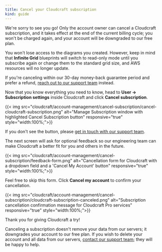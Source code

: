 ```yaml
---
title: Cancel your Cloudcraft subscription
kind: guide
---
```


We're sorry to see you go! Only the account owner can cancel a Cloudcraft subscription, and it takes effect at the end of the current billing cycle; you won't be charged again, and your account will be downgraded to our free plan.

You won't lose access to the diagrams you created. However, keep in mind that **Infinite Grid** blueprints will switch to read-only mode until you subscribe again or change them to the standard grid size, and AWS resources will no longer update.

<section class="alert alert-info">
  <p style="margin-bottom: 0;">If you're canceling within our 30-day money-back guarantee period and prefer a refund, <a href="https://app.cloudcraft.co/support" rel="help" title="Cloudcraft support">reach out to our support team</a> instead.</p>
</section>

Now that you know everything you need to know, head to **User → Subscription settings** inside Cloudcraft and click **Cancel subscription**.

{{< img src="cloudcraft/account-management/cancel-subscription/cancel-cloudcraft-subscription.png" alt="Manage Subscription window with highlighted Cancel Subscription button" responsive="true" style="width:100%;">}}

<section class="alert alert-info">
  <p style="margin-bottom: 0;">If you don't see the button, please <a href="https://app.cloudcraft.co/support" rel="help" title="Cloudcraft support">get in touch with our support team</a>.</p>
</section>

The next screen will ask for optional feedback so our engineering team can make Cloudcraft a better fit for you and others in the future.

{{< img src="cloudcraft/account-management/cancel-subscription/feedback-form.png" alt="Cancellation form for Cloudcraft with a dropdown field and a 'Cancel My Account' button" responsive="true" style="width:100%;">}}

Feel free to skip this form. Click **Cancel my account** to confirm your cancellation.

{{< img src="cloudcraft/account-management/cancel-subscription/cloudcraft-subscription-canceled.png" alt="Subscription cancellation confirmation message for Cloudcraft Pro services" responsive="true" style="width:100%;">}}

Thank you for giving Cloudcraft a try!

<section class="alert alert-danger">
  <p style="margin-bottom: 0;">Canceling a subscription doesn't remove your data from our servers; it downgrades your account to our free plan. If you wish to delete your account and all data from our servers, <a href="https://app.cloudcraft.co/support" rel="help" title="Cloudcraft support">contact our support team</a>; they will be happy to help.</p>
</section>

